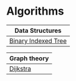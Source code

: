 # Algorithms

|Data Structures|
|---------------|
|[Binary Indexed Tree](Data_Structures/BIT.cpp)|

|Graph theory|
|---------------|
|[Dijkstra](Graph/dijkstra.cpp)|
